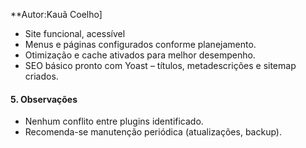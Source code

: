 
**Autor:Kauã Coelho]

* Site funcional, acessível
* Menus e páginas configurados conforme planejamento.
* Otimização e cache ativados para melhor desempenho.
* SEO básico pronto com Yoast – títulos, metadescrições e sitemap criados.

#### 5. Observações

* Nenhum conflito entre plugins identificado.
* Recomenda-se manutenção periódica (atualizações, backup).
